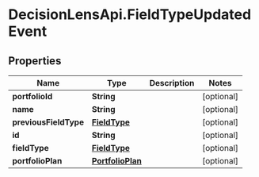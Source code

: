 # DecisionLensApi.FieldTypeUpdatedEvent

## Properties
Name | Type | Description | Notes
------------ | ------------- | ------------- | -------------
**portfolioId** | **String** |  | [optional] 
**name** | **String** |  | [optional] 
**previousFieldType** | [**FieldType**](FieldType.md) |  | [optional] 
**id** | **String** |  | [optional] 
**fieldType** | [**FieldType**](FieldType.md) |  | [optional] 
**portfolioPlan** | [**PortfolioPlan**](PortfolioPlan.md) |  | [optional] 


